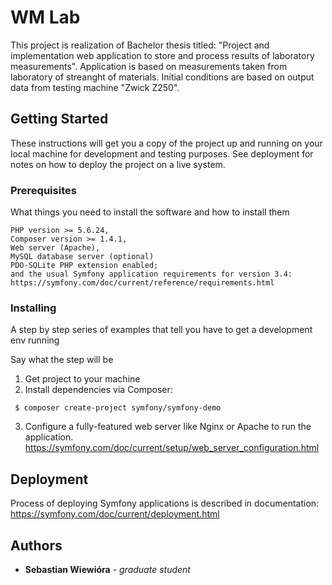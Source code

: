# WM Lab

This project is realization of Bachelor thesis titled: "Project and 
implementation web application to store and process results of laboratory measurements".
Application is based on measurements taken from laboratory of streanght of materials.
Initial conditions are based on output data from testing machine "Zwick Z250".

## Getting Started

These instructions will get you a copy of the project up and running on your local 
machine for development and testing purposes. 
See deployment for notes on how to deploy the project on a live system.

### Prerequisites

What things you need to install the software and how to install them

```
PHP version >= 5.6.24,
Composer version >= 1.4.1,
Web server (Apache),
MySQL database server (optional)
PDO-SQLite PHP extension enabled;
and the usual Symfony application requirements for version 3.4:
https://symfony.com/doc/current/reference/requirements.html

```

### Installing

A step by step series of examples that tell you have to get a development env running

Say what the step will be

1. Get project to your machine
2. Install dependencies via Composer:
```
 $ composer create-project symfony/symfony-demo
```
3. Configure a fully-featured web server like Nginx or Apache to run the application.
https://symfony.com/doc/current/setup/web_server_configuration.html

## Deployment

Process of deploying Symfony applications is described in documentation: https://symfony.com/doc/current/deployment.html

## Authors

* **Sebastian Wiewióra** - *graduate student*
